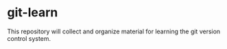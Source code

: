 git-learn
=========

This repository will collect and organize material for learning the git version control system.
